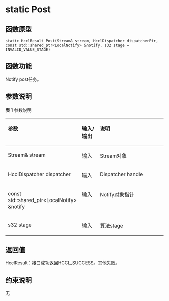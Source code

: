 # static Post 

## 函数原型<a name="zh-cn_topic_0000001929459178_section3356mcpsimp"></a>

```
static HcclResult Post(Stream& stream, HcclDispatcher dispatcherPtr, const std::shared_ptr<LocalNotify> &notify, s32 stage = INVALID_VALUE_STAGE)
```

## 函数功能<a name="zh-cn_topic_0000001929459178_section3359mcpsimp"></a>

Notify post任务。

## 参数说明<a name="zh-cn_topic_0000001929459178_section3362mcpsimp"></a>

**表 1**  参数说明

<a name="zh-cn_topic_0000001929459178_table3364mcpsimp"></a>
<table><thead align="left"><tr id="zh-cn_topic_0000001929459178_row3371mcpsimp"><th class="cellrowborder" valign="top" width="28.71%" id="mcps1.2.4.1.1"><p id="zh-cn_topic_0000001929459178_p3373mcpsimp"><a name="zh-cn_topic_0000001929459178_p3373mcpsimp"></a><a name="zh-cn_topic_0000001929459178_p3373mcpsimp"></a>参数</p>
</th>
<th class="cellrowborder" valign="top" width="13.86%" id="mcps1.2.4.1.2"><p id="zh-cn_topic_0000001929459178_p3375mcpsimp"><a name="zh-cn_topic_0000001929459178_p3375mcpsimp"></a><a name="zh-cn_topic_0000001929459178_p3375mcpsimp"></a>输入/输出</p>
</th>
<th class="cellrowborder" valign="top" width="57.43000000000001%" id="mcps1.2.4.1.3"><p id="zh-cn_topic_0000001929459178_p3377mcpsimp"><a name="zh-cn_topic_0000001929459178_p3377mcpsimp"></a><a name="zh-cn_topic_0000001929459178_p3377mcpsimp"></a>说明</p>
</th>
</tr>
</thead>
<tbody><tr id="zh-cn_topic_0000001929459178_row3379mcpsimp"><td class="cellrowborder" valign="top" width="28.71%" headers="mcps1.2.4.1.1 "><p id="zh-cn_topic_0000001929459178_p3381mcpsimp"><a name="zh-cn_topic_0000001929459178_p3381mcpsimp"></a><a name="zh-cn_topic_0000001929459178_p3381mcpsimp"></a>Stream&amp; stream</p>
</td>
<td class="cellrowborder" valign="top" width="13.86%" headers="mcps1.2.4.1.2 "><p id="zh-cn_topic_0000001929459178_p3383mcpsimp"><a name="zh-cn_topic_0000001929459178_p3383mcpsimp"></a><a name="zh-cn_topic_0000001929459178_p3383mcpsimp"></a>输入</p>
</td>
<td class="cellrowborder" valign="top" width="57.43000000000001%" headers="mcps1.2.4.1.3 "><p id="zh-cn_topic_0000001929459178_p3385mcpsimp"><a name="zh-cn_topic_0000001929459178_p3385mcpsimp"></a><a name="zh-cn_topic_0000001929459178_p3385mcpsimp"></a>Stream对象</p>
</td>
</tr>
<tr id="zh-cn_topic_0000001929459178_row3386mcpsimp"><td class="cellrowborder" valign="top" width="28.71%" headers="mcps1.2.4.1.1 "><p id="zh-cn_topic_0000001929459178_p3388mcpsimp"><a name="zh-cn_topic_0000001929459178_p3388mcpsimp"></a><a name="zh-cn_topic_0000001929459178_p3388mcpsimp"></a>HcclDispatcher dispatcher</p>
</td>
<td class="cellrowborder" valign="top" width="13.86%" headers="mcps1.2.4.1.2 "><p id="zh-cn_topic_0000001929459178_p3390mcpsimp"><a name="zh-cn_topic_0000001929459178_p3390mcpsimp"></a><a name="zh-cn_topic_0000001929459178_p3390mcpsimp"></a>输入</p>
</td>
<td class="cellrowborder" valign="top" width="57.43000000000001%" headers="mcps1.2.4.1.3 "><p id="zh-cn_topic_0000001929459178_p3392mcpsimp"><a name="zh-cn_topic_0000001929459178_p3392mcpsimp"></a><a name="zh-cn_topic_0000001929459178_p3392mcpsimp"></a>Dispatcher handle</p>
</td>
</tr>
<tr id="zh-cn_topic_0000001929459178_row3393mcpsimp"><td class="cellrowborder" valign="top" width="28.71%" headers="mcps1.2.4.1.1 "><p id="zh-cn_topic_0000001929459178_p3395mcpsimp"><a name="zh-cn_topic_0000001929459178_p3395mcpsimp"></a><a name="zh-cn_topic_0000001929459178_p3395mcpsimp"></a>const std::shared_ptr&lt;LocalNotify&gt; &amp;notify</p>
</td>
<td class="cellrowborder" valign="top" width="13.86%" headers="mcps1.2.4.1.2 "><p id="zh-cn_topic_0000001929459178_p3397mcpsimp"><a name="zh-cn_topic_0000001929459178_p3397mcpsimp"></a><a name="zh-cn_topic_0000001929459178_p3397mcpsimp"></a>输入</p>
</td>
<td class="cellrowborder" valign="top" width="57.43000000000001%" headers="mcps1.2.4.1.3 "><p id="zh-cn_topic_0000001929459178_p3399mcpsimp"><a name="zh-cn_topic_0000001929459178_p3399mcpsimp"></a><a name="zh-cn_topic_0000001929459178_p3399mcpsimp"></a>Notify对象指针</p>
</td>
</tr>
<tr id="zh-cn_topic_0000001929459178_row3400mcpsimp"><td class="cellrowborder" valign="top" width="28.71%" headers="mcps1.2.4.1.1 "><p id="zh-cn_topic_0000001929459178_p3402mcpsimp"><a name="zh-cn_topic_0000001929459178_p3402mcpsimp"></a><a name="zh-cn_topic_0000001929459178_p3402mcpsimp"></a>s32 stage</p>
</td>
<td class="cellrowborder" valign="top" width="13.86%" headers="mcps1.2.4.1.2 "><p id="zh-cn_topic_0000001929459178_p3404mcpsimp"><a name="zh-cn_topic_0000001929459178_p3404mcpsimp"></a><a name="zh-cn_topic_0000001929459178_p3404mcpsimp"></a>输入</p>
</td>
<td class="cellrowborder" valign="top" width="57.43000000000001%" headers="mcps1.2.4.1.3 "><p id="zh-cn_topic_0000001929459178_p3406mcpsimp"><a name="zh-cn_topic_0000001929459178_p3406mcpsimp"></a><a name="zh-cn_topic_0000001929459178_p3406mcpsimp"></a>算法stage</p>
</td>
</tr>
</tbody>
</table>

## 返回值<a name="zh-cn_topic_0000001929459178_section3407mcpsimp"></a>

HcclResult：接口成功返回HCCL\_SUCCESS。其他失败。

## 约束说明<a name="zh-cn_topic_0000001929459178_section3410mcpsimp"></a>

无

